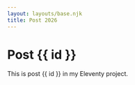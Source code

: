 ```yaml
---
layout: layouts/base.njk
title: Post 2026
---
```


# Post {{ id }}

This is post {{ id }} in my Eleventy project.
